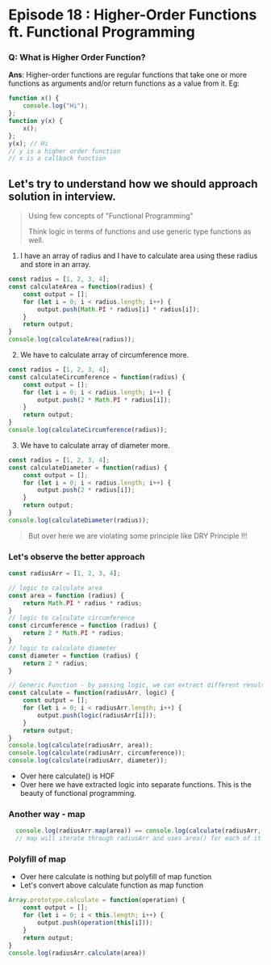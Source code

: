 # Episode 18 : Higher-Order Functions ft. Functional Programming

### Q: What is Higher Order Function?
**Ans**: Higher-order functions are regular functions that take one or more functions as arguments and/or return functions as a value from it. Eg: 
```js
function x() {
    console.log("Hi");
};
function y(x) {
    x();
};
y(x); // Hi
// y is a higher order function
// x is a callback function
```

## Let's try to understand how we should approach solution in interview.
> Using few concepts of "Functional Programming"
>
> Think logic in terms of functions and use generic type functions as well.
1. I have an array of radius and I have to calculate area using these radius and store in an array.

```js
const radius = [1, 2, 3, 4];
const calculateArea = function(radius) {
    const output = [];
    for (let i = 0; i < radius.length; i++) {
        output.push(Math.PI * radius[i] * radius[i]);
    } 
    return output;
}
console.log(calculateArea(radius));
```

2. We have to calculate array of circumference more.
```js
const radius = [1, 2, 3, 4];
const calculateCircumference = function(radius) {
    const output = [];
    for (let i = 0; i < radius.length; i++) {
        output.push(2 * Math.PI * radius[i]);
    } 
    return output;
}
console.log(calculateCircumference(radius));
```

3. We have to calculate array of diameter more.
```js
const radius = [1, 2, 3, 4];
const calculateDiameter = function(radius) {
    const output = [];
    for (let i = 0; i < radius.length; i++) {
        output.push(2 * radius[i]);
    } 
    return output;
}
console.log(calculateDiameter(radius));
```

> But over here we are violating some principle like DRY Principle !!!

### Let's observe the better approach
```js
const radiusArr = [1, 2, 3, 4];

// logic to calculate area
const area = function (radius) {
    return Math.PI * radius * radius;
}
// logic to calculate circumference
const circumference = function (radius) {
    return 2 * Math.PI * radius;
}
// logic to calculate diameter
const diameter = function (radius) {
    return 2 * radius;
}

// Generic Function - by passing logic, we can extract different results out of it!
const calculate = function(radiusArr, logic) {
    const output = [];
    for (let i = 0; i < radiusArr.length; i++) {
        output.push(logic(radiusArr[i]));
    } 
    return output;
}
console.log(calculate(radiusArr, area));
console.log(calculate(radiusArr, circumference));
console.log(calculate(radiusArr, diameter));
```
* Over here calculate() is HOF
* Over here we have extracted logic into separate functions. This is the beauty of functional programming.

### Another way - map
  
```js
  console.log(radiusArr.map(area)) == console.log(calculate(radiusArr, area));
  // map will iterate through radiusArr and uses area() for each of it's value
```

### Polyfill of map
* Over here calculate is nothing but polyfill of map function
* Let's convert above calculate function as map function
```js
Array.prototype.calculate = function(operation) {
    const output = [];
    for (let i = 0; i < this.length; i++) {
        output.push(operation(this[i]));
    } 
    return output;
}
console.log(radiusArr.calculate(area))
```
